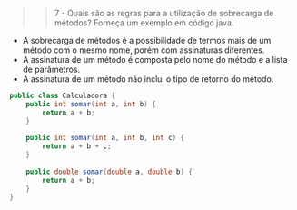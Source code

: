 >> 7 - Quais são as regras para a utilização de sobrecarga de métodos? Forneça um exemplo em código java.
 
- A sobrecarga de métodos é a possibilidade de termos mais de um método com o mesmo nome, porém com assinaturas diferentes. 
- A assinatura de um método é composta pelo nome do método e a lista de parâmetros. 
- A assinatura de um método não inclui o tipo de retorno do método.
 
```java
public class Calculadora {
    public int somar(int a, int b) {
        return a + b;
    }
 
    public int somar(int a, int b, int c) {
        return a + b + c;
    }
 
    public double somar(double a, double b) {
        return a + b;
    }
}
```